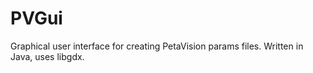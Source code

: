 # PVGui
Graphical user interface for creating PetaVision params files. Written in Java, uses libgdx.
